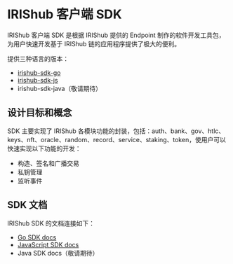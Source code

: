 # IRIShub 客户端 SDK

IRIShub 客户端 SDK 是根据 IRIShub 提供的 Endpoint 制作的软件开发工具包，为用户快速开发基于 IRIShub 链的应用程序提供了极大的便利。

提供三种语言的版本：

- [irishub-sdk-go](https://github.com/irisnet/irishub-sdk-go)
- [irishub-sdk-js](https://github.com/irisnet/irishub-sdk-js)
- irishub-sdk-java（敬请期待）

## 设计目标和概念

SDK 主要实现了 IRIShub 各模块功能的封装，包括：auth、bank、gov、htlc、keys、nft、oracle、random、record、service、staking、token，使用户可以快速实现以下功能的开发：

- 构造、签名和广播交易
- 私钥管理
- 监听事件

## SDK 文档

IRIShub SDK 的文档连接如下：

- [Go SDK docs](https://github.com/irisnet/irishub-sdk-go/blob/master/README.md)
- [JavaScript SDK docs](https://github.com/irisnet/irishub-sdk-js/blob/master/README.md)
- Java SDK docs（敬请期待）
